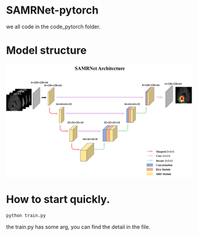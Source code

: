 # SAMRNet-pytorch
  we all code in the code_pytorch folder.

# Model structure
![SAMRNet](./picture/Net.png)

# How to start quickly.
  ```bash
  python train.py
```

  
 the train.py has some arg, you can find the detail in the file.
